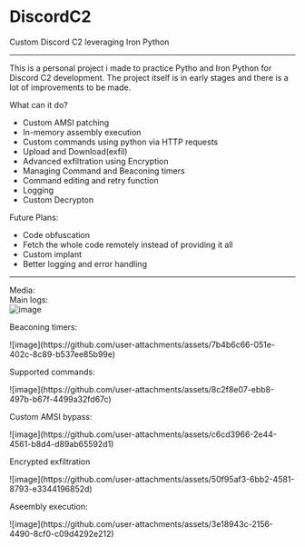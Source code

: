 # DiscordC2
Custom Discord C2 leveraging Iron Python
<hr>
This is a personal project i made to practice Pytho and Iron Python for Discord C2 development. The project itself is in early stages and there is a lot of improvements to be made.
<p></p>

What can it do?
- Custom AMSI patching
- In-memory assembly execution
- Custom commands using python via HTTP requests
- Upload and Download(exfil)
- Advanced exfiltration using Encryption
- Managing Command and Beaconing timers
- Command editing and retry function
- Logging
- Custom Decrypton

Future Plans:
- Code obfuscation
- Fetch the whole code remotely instead of providing it all
- Custom implant
- Better logging and error handling
<hr>

Media:<br>
Main logs:<br>
![image](https://github.com/user-attachments/assets/86fbd18c-9a06-4cca-a094-e236198054e5)

<p>Beaconing timers:</p>
![image](https://github.com/user-attachments/assets/7b4b6c66-051e-402c-8c89-b537ee85b99e)

<p>Supported commands:</p>
![image](https://github.com/user-attachments/assets/8c2f8e07-ebb8-497b-b67f-4499a32fd67c)
<p>Custom AMSI bypass:</p>
![image](https://github.com/user-attachments/assets/c6cd3966-2e44-4561-b8d4-d89ab65592d1)
<p>Encrypted exfiltration</p>
![image](https://github.com/user-attachments/assets/50f95af3-6bb2-4581-8793-e3344196852d)
<p>Aseembly execution:</p>
![image](https://github.com/user-attachments/assets/3e18943c-2156-4490-8cf0-c09d4292e212)
